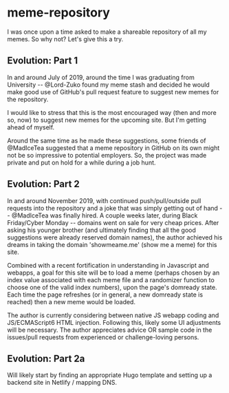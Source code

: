 # meme-repository
I was once upon a time asked to make a shareable repository of all my memes. So why not? Let's give this a try.

## Evolution: Part 1
In and around July of 2019, around the time I was graduating from University -- @Lord-Zuko found my meme stash and decided he would make good use of GitHub's pull request feature to suggest new memes for the repository.

I would like to stress that this is the most encouraged way (then and more so, now) to suggest new memes for the upcoming site. But I'm getting ahead of myself.

Around the same time as he made these suggestions, some friends of @MadIceTea suggested that a meme repository in GitHub on its own might not be so impressive to potential employers. So, the project was made private and put on hold for a while during a job hunt.

## Evolution: Part 2

In and around November 2019, with continued push/pull/outside pull requests into the repository and a joke that was simply getting out of hand -- @MadIceTea was finally hired. A couple weeks later, during Black Friday/Cyber Monday -- domains went on sale for very cheap prices. After asking his younger brother (and ultimately finding that all the good suggestions were already reserved domain names), the author achieved his dreams in taking the domain 'showmeame.me' (show me a meme) for this site.

Combined with a recent fortification in understanding in Javascript and webapps, a goal for this site will be to load a meme (perhaps chosen by an index value associated with each meme file and a randomizer function to choose one of the valid index numbers), upon the page's domready state. Each time the page refreshes (or in general, a new domready state is reached) then a new meme would be loaded.

The author is currently considering between native JS webapp coding and JS/ECMAScript6 HTML injection. Following this, likely some UI adjustments will be necessary. The author appreciates advice OR sample code in the issues/pull requests from experienced or challenge-loving persons.

## Evolution: Part 2a

Will likely start by finding an appropriate Hugo template and setting up a backend site in Netlify / mapping DNS.
